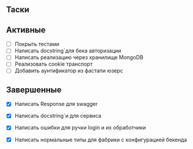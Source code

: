 ## Таски

## Активные

- [ ] Покрыть тестами
- [ ] Написать docstring`для бека авторизации 
- [ ] Написать реализацию через хранилище MongoDB
- [ ] Реализовать cookie транспорт
- [ ] Добавить аунтификатор из фастапи юзерс

## Завершенные

- [x] Написать Response для swagger
- [x] Написать docstring`и для сервиса
- [x] Написать ошибки для ручки login и их обработчики
- [x] Написать нормальные типы для фабрики с конфигурацией бекенда

